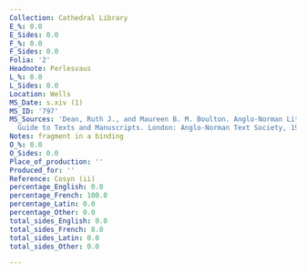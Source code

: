 ```yaml
---
Collection: Cathedral Library
E_%: 0.0
E_Sides: 0.0
F_%: 0.0
F_Sides: 0.0
Folia: '2'
Headnote: Perlesvaus
L_%: 0.0
L_Sides: 0.0
Location: Wells
MS_Date: s.xiv (1)
MS_ID: '797'
MS_Sources: 'Dean, Ruth J., and Maureen B. M. Boulton. Anglo-Norman Literature: A
  Guide to Texts and Manuscripts. London: Anglo-Norman Text Society, 1999.'
Notes: fragment in a binding
O_%: 0.0
O_Sides: 0.0
Place_of_production: ''
Produced_for: ''
Reference: Cosyn (ii)
percentage_English: 0.0
percentage_French: 100.0
percentage_Latin: 0.0
percentage_Other: 0.0
total_sides_English: 0.0
total_sides_French: 8.0
total_sides_Latin: 0.0
total_sides_Other: 0.0

---
```

